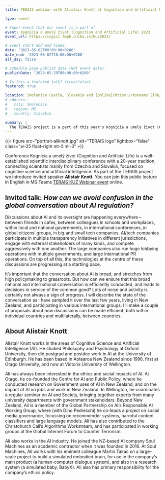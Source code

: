 ```yaml
---
title: TERAIS webinar with Alistair Knott at Cognition and Artificial Life 2023

type: event

# Super-event that our event is a part of
event: Kognícia a umelý život (Cognition and Artificial Life) 2023
event_url: https://cogsci.fmph.uniba.sk/kuz2023/

# Event start and end times.
date: '2023-06-02T09:00:00+0200'
date_end: '2023-06-02T10:00:00+0200'
all_day: false

# Schedule page publish date (NOT event date).
publishDate: '2023-05-29T00:00:00+0200'

# Is this a featured talk? (true/false)
featured: true

location: Smolenice Castle, Slovakia and [online](https://msteams.link/D8MA)
# address:
#   city: Smolenice
#   region: ME
#   country: Slovakia

summary: |
  The TERAIS project is a part of this year's Kognícia a umelý život (Cognition and Artificial Life), an interdisciplinary scientific conference with a 20-year tradition, connecting scientists mainly from Czechia and Slovakia, focused on cognitive science and artificial intelligence. As part of the TERAIS project we introduce invited speaker Alistair Knott with the topic “How can we avoid confusion in the global conversation about AI regulation?” and we invite you to attend his lecture on Friday, June 2 at 9:00 a.m. online at https://msteams.link/D8MA.
---
```

  
{{< figure src="portrait-aliknott.jpg" alt="TERAIS logo"
    lightbox="false" class="w-25 float-right mt-0 ml-3" >}}

Conference Kognícia a umelý život (Cognition and Artificial Life) is a well-established scientific interdisciplinary conference with a 20-year tradition, connecting scientists mainly from Czechia and Slovakia, focused on cognitive science and artificial intelligence. As part of the TERAIS project we introduce invited speaker **Alistair Knott**. You can join this public lecture in English in MS Teams [TERAIS KUZ Webinar event](https://msteams.link/D8MA) online.

## Invited talk: <cite>How can we avoid confusion in the global conversation about AI regulation?</cite>

Discussions about AI and its oversight are happening everywhere – between friends in cafes, between colleagues in schools and workplaces, within local and national governments, in international conferences, in global citizens’ groups, in big and small tech companies. AI/tech companies participate in multiple transparency initiatives in different jurisdictions, engage with external stakeholders of many kinds, and compete aggressively with one another. The large companies also run huge lobbying operations with multiple governments, and large international PR operations. On top of all this, the technologies at the centre of these discussions are progressing at a startling pace. 

It’s important that the conversation about AI is broad, and stretches from high policymaking to grassroots. But how can we ensure that this broad national and international conversation is efficiently conducted, and leads to decisions in service of the common good? Lots of noise and activity is certainly not always a sign of progress. I will describe the state of the conversation as I have sampled it over the last few years, living in New Zealand, and participating in various international groups. I’ll make a couple of proposals about how discussions can be made efficient, both within individual countries and multilaterally, between countries. 

## About Alistair Knott

Alistair Knott works in the areas of Cognitive Science and Artificial Intelligence (AI). He studied Philosophy and Psychology at Oxford University, then did postgrad and postdoc work in AI at the University of Edinburgh. He has been based in Aotearoa New Zealand since 1998, first at Otago University, and now at Victoria University of Wellington. 

Ali has always been interested in the ethics and social impacts of AI. At Otago, he co-founded the Centre for AI and Public Policy, where he conducted research on Government uses of AI in New Zealand, and on the impact of AI on jobs and work in New Zealand. In Wellington, he coordinates a regular seminar on AI and Society, bringing together experts from many university departments with government stakeholders. Beyond New Zealand, Ali is a member of the Global Partnership on AI’s Responsible AI Working Group, where (with Dino Pedreschi) he co-leads a project on social media governance, focussing on recommender systems, harmful content classifiers and large language models. Ali has also contributed to the Christchurch Call’s Algorithms Workstream, and has participated in working groups at the Global Internet Forum to Counter Terrorism. 

Ali also works in the AI industry. He joined the NZ-based AI company Soul Machines as an academic contractor when it was founded in 2016. At Soul Machines, Ali works with his eminent colleague Martin Takac on a large-scale project to build a simulated embodied brain, for use in the company’s main product (a human-computer dialogue system), and also in a research system (a simulated baby, BabyX). Ali also has primary responsibility for the company’s ethics policy. 
